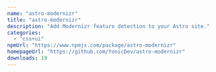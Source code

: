 ```yaml
---
name: "astro-modernizr"
title: "astro-modernizr"
description: "Add Modernizr feature detection to your Astro site."
categories:
  - "css+ui"
npmUrl: "https://www.npmjs.com/package/astro-modernizr"
homepageUrl: "https://github.com/YonicDev/astro-modernizr"
downloads: 19
---
```

